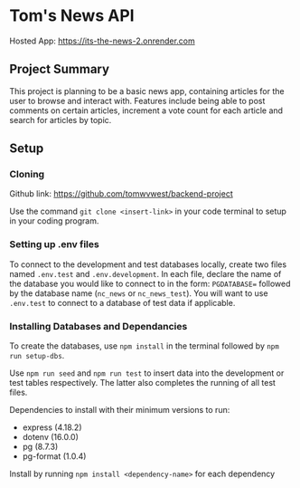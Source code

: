 # Tom's News API

Hosted App: https://its-the-news-2.onrender.com

## Project Summary 
This project is planning to be a basic news app, containing articles for the user to browse and interact with. Features include being able to post comments on certain articles, increment a vote count for each article and search for articles by topic. 

## Setup

### Cloning

Github link: https://github.com/tomwvwest/backend-project  

Use the command ```git clone <insert-link>``` in your code terminal to setup in your coding program.

### Setting up .env files

To connect to the development and test databases locally, create two files named ```.env.test``` and ```.env.development```. In each file, declare the name of the database you would like to connect to in the form: ```PGDATABASE=``` followed by the database name (```nc_news``` or ```nc_news_test```). You will want to use ```.env.test``` to connect to a database of test data if applicable. 

### Installing Databases and Dependancies

To create the databases, use ```npm install``` in the terminal followed by ```npm run setup-dbs```.

Use ```npm run seed``` and ```npm run test``` to insert data into the development or test tables respectively. The latter also completes the running of all test files.

Dependencies to install with their minimum versions to run:
- express (4.18.2)
- dotenv (16.0.0)
- pg (8.7.3)
- pg-format (1.0.4)

Install by running ```npm install <dependency-name>``` for each dependency
